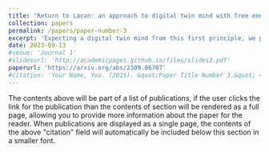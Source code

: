 ```yaml
---
title: "Return to Lacan: an approach to digital twin mind with free energy principle"
collection: papers
permalink: /papers/paper-number-3
excerpt: 'Expecting a digital twin mind from this first principle, we propose a macro-level interpretation that bridge neuroscience and psychoanalysis through the lens of computational Lacanian psychoanalysis. In this article, we claim three fundamental parallels between FEP and Lacanian psychoanalysis, and suggest a FEP approach to formalizing Lacan's theory. Sharing the non-linear temporal structure that combines prediction and retrospection (logical time), both of two theories focus on epistemological questions that how systems represented themselves and external world, and those elements failed to be represented (lacks and free energy) significantly influence the systems' subsequent states. Additionally, the fundamental hypothesis of FEP that the precise state of environment is always concealed, accounts for object petit a, the core concept in Lacan's theory. With neuropsychoanalytic mapping from three orders (the Real, the Symbolic, and the Imaginary, RSI) onto brain regions, we propose a brain-wide FEP model for a minimal definition of Lacanian mind - composite state of RSI that is perturbated by desire running over the logical time. The FEP-RSI model involves three FEP units connected by respective free energy with a natural compliance with logical time, mimicking core dynamics of Lacanian mind. The biological plausibility of current model is considered from perspectives of cognitive neuroscience. In conclusion, the FEP-RSI model encapsulates a unified framework for digital twin modeling at the macro level.'
date: 2023-09-13
#venue: 'Journal 1'
#slidesurl: 'http://academicpages.github.io/files/slides3.pdf'
paperurl: 'https://arxiv.org/abs/2309.06707'
#citation: 'Your Name, You. (2015). &quot;Paper Title Number 3.&quot; <i>Journal 1</i>. 1(3).'
---
```


The contents above will be part of a list of publications, if the user clicks the link for the publication than the contents of section will be rendered as a full page, allowing you to provide more information about the paper for the reader. When publications are displayed as a single page, the contents of the above "citation" field will automatically be included below this section in a smaller font.